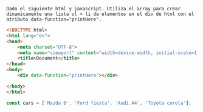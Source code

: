     Dado el siguiente html y javascript. Utiliza el array para crear dinamicamente una lista ul > li de elementos en el div de html con el atributo data-function="printHere".

```html
<!DOCTYPE html>
<html lang="en">
<head>
    <meta charset="UTF-8">
    <meta name="viewport" content="width=device-width, initial-scale=1.0">
    <title>Document</title>
</head>
<body>
    <div data-function="printHere"></div>

</body>
</html>
```

```js
const cars = ['Mazda 6', 'Ford fiesta', 'Audi A4', 'Toyota corola'];
```